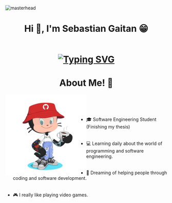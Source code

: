 ![masterhead](https://user-images.githubusercontent.com/10498744/210012254-234538ff-d198-48aa-8964-37e6fd45d227.gif)

<h1 align="center">  Hi 👋, I'm Sebastian Gaitan 😁
  <br><br>
  <p align=center>
  <a href="https://git.io/typing-svg">
    <a href="https://git.io/typing-svg"><img src="https://readme-typing-svg.herokuapp.com?font=Fira+Code&pause=1000&color=88888885&center=true&width=675&lines=I'm+a+passionate+Software+Engineering+Student!;Soy+un+apasionado+estudiante+de+Ingenier%C3%ADa+de+Sistemas!"   
     alt="Typing SVG" />
    </a>  
  </p>
</h1>

 <div>
   <h1 align = "center"> About Me! 📖 </h1>
     <div>
     <img align="left" width=50%   src = Assets/OctaCat-2.png >
     <div>
      <ul align="left" >
        <br><br><br><br>
        <li>🎓 Software Engineering Student (Finishing my thesis)</li>
        <br><br>
        <li>💻 Learning daily about the world of programming and software engineering.</li>
        <br><br>
        <li>🤞 Dreaming of helping people through coding and software   development.</li>
        <br><br>
        <li>🎮 I really like playing video games.</li>       
      </ul>
     </div>     
  </div>
 </div>

<br><br>
